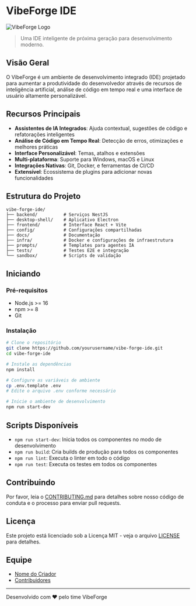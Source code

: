 # VibeForge IDE

![VibeForge Logo](docs/images/logo.png)

> Uma IDE inteligente de próxima geração para desenvolvimento moderno.

## Visão Geral

O VibeForge é um ambiente de desenvolvimento integrado (IDE) projetado para aumentar a produtividade do desenvolvedor através de recursos de inteligência artificial, análise de código em tempo real e uma interface de usuário altamente personalizável.

## Recursos Principais

- **Assistentes de IA Integrados**: Ajuda contextual, sugestões de código e refatorações inteligentes
- **Análise de Código em Tempo Real**: Detecção de erros, otimizações e melhores práticas
- **Interface Personalizável**: Temas, atalhos e extensões
- **Multi-plataforma**: Suporte para Windows, macOS e Linux
- **Integrações Nativas**: Git, Docker, e ferramentas de CI/CD
- **Extensível**: Ecossistema de plugins para adicionar novas funcionalidades

## Estrutura do Projeto

```
vibe-forge-ide/
├── backend/          # Serviços NestJS
├── desktop-shell/    # Aplicativo Electron
├── frontend/         # Interface React + Vite
├── config/           # Configurações compartilhadas
├── docs/             # Documentação
├── infra/            # Docker e configurações de infraestrutura
├── prompts/          # Templates para agentes IA
├── tests/            # Testes E2E e integração
└── sandbox/          # Scripts de validação
```

## Iniciando

### Pré-requisitos

- Node.js >= 16
- npm >= 8
- Git

### Instalação

```bash
# Clone o repositório
git clone https://github.com/yourusername/vibe-forge-ide.git
cd vibe-forge-ide

# Instale as dependências
npm install

# Configure as variáveis de ambiente
cp .env.template .env
# Edite o arquivo .env conforme necessário

# Inicie o ambiente de desenvolvimento
npm run start-dev
```

## Scripts Disponíveis

- `npm run start-dev`: Inicia todos os componentes no modo de desenvolvimento
- `npm run build`: Cria builds de produção para todos os componentes
- `npm run lint`: Executa o linter em todo o código
- `npm run test`: Executa os testes em todos os componentes

## Contribuindo

Por favor, leia o [CONTRIBUTING.md](CONTRIBUTING.md) para detalhes sobre nosso código de conduta e o processo para enviar pull requests.

## Licença

Este projeto está licenciado sob a Licença MIT - veja o arquivo [LICENSE](LICENSE) para detalhes.

## Equipe

- [Nome do Criador](https://github.com/username)
- [Contribuidores](https://github.com/yourusername/vibe-forge-ide/contributors)

---

Desenvolvido com ❤️ pelo time VibeForge 